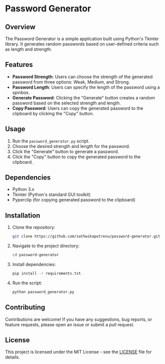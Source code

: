 # Password Generator

## Overview

The Password Generator is a simple application built using Python's Tkinter library. It generates random passwords based on user-defined criteria such as length and strength.

## Features

- **Password Strength**: Users can choose the strength of the generated password from three options: Weak, Medium, and Strong.
- **Password Length**: Users can specify the length of the password using a spinbox.
- **Generate Password**: Clicking the "Generate" button creates a random password based on the selected strength and length.
- **Copy Password**: Users can copy the generated password to the clipboard by clicking the "Copy" button.

## Usage

1. Run the `password_generator.py` script.
2. Choose the desired strength and length for the password.
3. Click the "Generate" button to generate a password.
4. Click the "Copy" button to copy the generated password to the clipboard.

## Dependencies

- Python 3.x
- Tkinter (Python's standard GUI toolkit)
- Pyperclip (for copying generated password to the clipboard)

## Installation

1. Clone the repository:

   ```bash
   git clone https://github.com/sathwikaputrevu/password-generator.git
   ```

2. Navigate to the project directory:

   ```bash
   cd password-generator
   ```

3. Install dependencies:

   ```bash
   pip install -r requirements.txt
   ```

4. Run the script:

   ```bash
   python password_generator.py
   ```

## Contributing

Contributions are welcome! If you have any suggestions, bug reports, or feature requests, please open an issue or submit a pull request.

## License

This project is licensed under the MIT License - see the [LICENSE](LICENSE) file for details.
